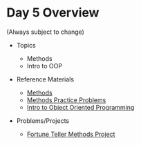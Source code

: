 # Day 5 Overview

(Always subject to change)

- Topics
  - Methods
  - Intro to OOP

- Reference Materials
  - [Methods](https://docs.google.com/a/wecancodeit.org/presentation/d/1w7U0GGW6oVNJpgPFKjb-iny2EwcrQypZlIvNHsHQKF4/edit?usp=sharing)
  - [Methods Practice Problems](https://docs.google.com/a/wecancodeit.org/presentation/d/1PCziOM-s2T7MU3n9AVP_YKNLyirXO3cqAKLdFnBn9P0/edit?usp=sharing)
  - [Intro to Object Oriented Programming](https://docs.google.com/presentation/d/1GWfWK3dwL8jkJgzq9QsUA98hciElgRdCNJ68B_csOLw/edit?usp=sharing)

- Problems/Projects
  - [Fortune Teller Methods Project](https://github.com/WeCanCodeIT/WCCI-FullTime-Winter2017-CLE/tree/master/Week2/Assignments/FortuneTellerMethodsProject)
